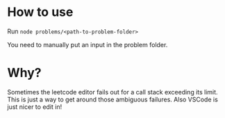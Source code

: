 # How to use

Run `node problems/<path-to-problem-folder>`

You need to manually put an input in the problem folder.

# Why?

Sometimes the leetcode editor fails out for a call stack exceeding its limit. This is just a way to get around those ambiguous failures. Also VSCode is just nicer to edit in!